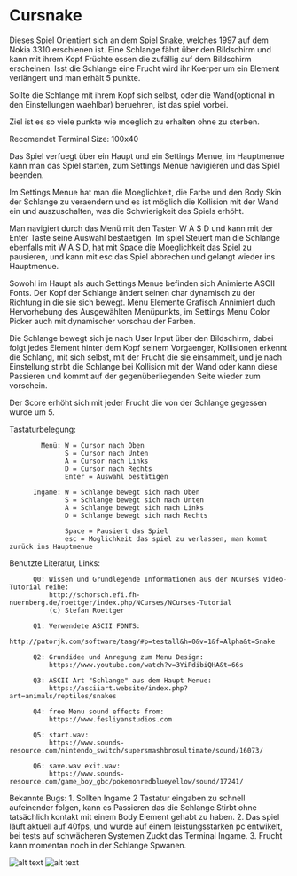 # Cursnake

   Dieses Spiel Orientiert sich an dem Spiel Snake,
   welches 1997 auf dem Nokia 3310 erschienen ist.
   Eine Schlange fährt über den Bildschirm und kann
   mit ihrem Kopf Früchte essen die zufällig auf dem Bildschirm erscheinen.
   Isst die Schlange eine Frucht wird ihr Koerper um ein Element verlängert
   und man erhält 5 punkte.

   Sollte die Schlange mit ihrem Kopf sich selbst, oder die Wand(optional in den Einstellungen waehlbar)
   beruehren, ist das spiel vorbei.

   Ziel ist es so viele punkte wie moeglich zu erhalten ohne zu sterben.

   Recomendet Terminal Size: 100x40

   Das Spiel verfuegt über ein Haupt und ein Settings Menue,
   im Hauptmenue kann man das Spiel starten, zum Settings Menue navigieren und das Spiel beenden.

   Im Settings Menue hat man die Moeglichkeit, die Farbe und den Body Skin der Schlange zu veraendern
   und es ist möglich die Kollision mit der Wand ein und auszuschalten,
   was die Schwierigkeit des Spiels erhöht.


   Man navigiert durch das Menü mit den Tasten W A S D und kann mit der Enter Taste seine Auswahl bestaetigen.
   Im spiel Steuert man die Schlange ebenfalls mit W A S D, hat mit Space die Moeglichkeit das Spiel zu pausieren,
   und kann mit esc das Spiel abbrechen und gelangt wieder ins Hauptmenue.


   Sowohl im Haupt als auch Settings Menue befinden sich Animierte ASCII Fonts.
   Der Kopf der Schlange ändert seinen char dynamisch zu der Richtung in die sie sich bewegt.
   Menu Elemente Grafisch Annimiert duch Hervorhebung des Ausgewählten Menüpunkts,
   im Settings Menu Color Picker auch mit dynamischer vorschau der Farben.


   Die Schlange bewegt sich je nach User Input über den Bildschirm, dabei folgt jedes Element hinter dem Kopf seinem
   Vorgaenger, Kollisionen erkennt die Schlang, mit sich selbst, mit der Frucht die sie einsammelt, und je nach
   Einstellung stirbt die Schlange bei Kollision mit der Wand oder kann diese Passieren und kommt auf der
   gegenüberliegenden Seite wieder zum vorschein.

   Der Score erhöht sich mit jeder Frucht die von der Schlange gegessen wurde um 5.

Tastaturbelegung:

            Menü: W = Cursor nach Oben
                  S = Cursor nach Unten
                  A = Cursor nach Links
                  D = Cursor nach Rechts
                  Enter = Auswahl bestätigen
          
          Ingame: W = Schlange bewegt sich nach Oben
                  S = Schlange bewegt sich nach Unten
                  A = Schlange bewegt sich nach Links
                  D = Schlange bewegt sich nach Rechts

                  Space = Pausiert das Spiel
                  esc = Moglichkeit das spiel zu verlassen, man kommt zurück ins Hauptmenue

Benutzte Literatur, Links:

          Q0: Wissen und Grundlegende Informationen aus der NCurses Video-Tutorial reihe:
              http://schorsch.efi.fh-nuernberg.de/roettger/index.php/NCurses/NCurses-Tutorial
              (c) Stefan Roettger

          Q1: Verwendete ASCII FONTS:
              http://patorjk.com/software/taag/#p=testall&h=0&v=1&f=Alpha&t=Snake
          
          Q2: Grundidee und Anregung zum Menu Design:
              https://www.youtube.com/watch?v=3YiPdibiQHA&t=66s
             
          Q3: ASCII Art "Schlange" aus dem Haupt Menue:
              https://asciiart.website/index.php?art=animals/reptiles/snakes

          Q4: free Menu sound effects from: 
              https://www.fesliyanstudios.com

          Q5: start.wav: 
              https://www.sounds-resource.com/nintendo_switch/supersmashbrosultimate/sound/16073/

          Q6: save.wav exit.wav:
              https://www.sounds-resource.com/game_boy_gbc/pokemonredblueyellow/sound/17241/

Bekannte Bugs:
          1. Sollten Ingame 2 Tastatur eingaben zu schnell aufeinender folgen, kann es Passieren das die 
             Schlange Stirbt ohne tatsächlich kontakt mit einem Body Element gehabt zu haben.
          2. Das spiel läuft aktuell auf 40fps, und wurde auf einem leistungsstarken pc entwikelt, bei tests
             auf schwächeren Systemen Zuckt das Terminal Ingame.
          3. Frucht kann momentan noch in der Schlange Spwanen.
          
![alt text](https://s12.directupload.net/images/201109/wobwbvsx.jpg)
![alt text](https://s12.directupload.net/images/201109/g93cu8ux.jpg)
